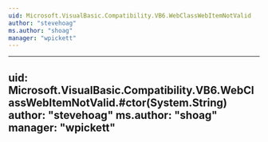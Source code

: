 ```yaml
---
uid: Microsoft.VisualBasic.Compatibility.VB6.WebClassWebItemNotValid
author: "stevehoag"
ms.author: "shoag"
manager: "wpickett"
---
```


---
uid: Microsoft.VisualBasic.Compatibility.VB6.WebClassWebItemNotValid.#ctor(System.String)
author: "stevehoag"
ms.author: "shoag"
manager: "wpickett"
---
